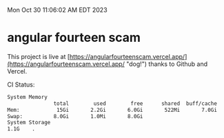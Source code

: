 Mon Oct 30 11:06:02 AM EDT 2023

# angular fourteen scam


This project is live at [https://angularfourteenscam.vercel.app/](https://angularfourteenscam.vercel.app/ "dog!") thanks to Github and Vercel.

CI Status: 

```bash
System Memory
               total        used        free      shared  buff/cache   available
Mem:            15Gi       2.2Gi       6.0Gi       522Mi       7.0Gi        12Gi
Swap:          8.0Gi       1.0Mi       8.0Gi
System Storage
1.1G	.
